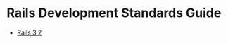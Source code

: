# Rails Development Standards Guide

* [Rails 3.2](https://github.com/hopsoft/rails_conventions/tree/rails-3-2)
